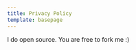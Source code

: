 ```yaml
---
title: Privacy Policy
template: basepage
---
```


I do open source. You are free to fork me :) 
